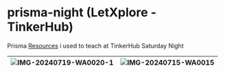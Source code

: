 # prisma-night (LetXplore - TinkerHub)
Prisma [Resources](https://tinkerhub-foundation.notion.site/Saturday-Hack-Night-Prisma-2dc9a775926444b387edc7688ae4a3e7) i used to teach at TinkerHub Saturday Night

| ![IMG-20240719-WA0020-1](https://github.com/user-attachments/assets/25cd3fac-36b3-43c5-8077-b1e8785974b0) | ![IMG-20240715-WA0015](https://github.com/user-attachments/assets/2c854d13-599f-4d82-9f24-ced3fee80c3b) |
|:-----------:|---|
